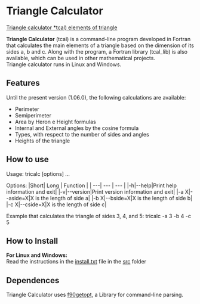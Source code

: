 # Triangle Calculator
[Triangle calculator *tcal) elements of triangle](https://github.com/JoseCintra/CLIMathUtils/blob/main/tcal/triangle_tcal.png)

**Triangle Calculator** (tcal) is a command-line program developed in Fortran that calculates the main elements of a triangle based on the dimension of its sides a, b and c. Along with the program, a Fortran library (tcal_lib) is also available, which can be used in other mathematical projects.  
Triangle calculator runs in Linux and Windows.

## Features
Until the present version (1.06.0), the following calculations are available:
* Perimeter
* Semiperimeter
* Area by Heron e Height formulas
* Internal and External angles by the cosine formula
* Types, with respect to the number of sides and angles
* Heights of the triangle 

## How to use

Usage: tricalc [options] …

Options:
|Short| Long | Function |
| ---| --- | --- |
|-h|--help|Print help information and exit|
|-v|--version|Print version information and exit|
|-a X|--aside=X|X is the length of side a|
|-b X|--bside=X|X is the length of side b|
|-c X|--cside=X|X is the length of side c|

Example that calculates the triangle of sides 3, 4, and 5:
tricalc -a 3 -b 4 -c 5 

## How to Install
**For Linux and Windows:**  
Read the instructions in the [install.txt](https://github.com/JoseCintra/CLIMathUtils/blob/main/tcal/src/install.txt) file in the [src](https://github.com/JoseCintra/CLIMathUtils/tree/main/tcal/src) folder  

## Dependences
Triangle Calculator uses [f90getopt](https://github.com/haniibrahim/f90getopt), a Library for command-line parsing.  

